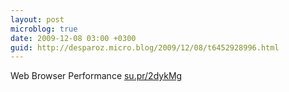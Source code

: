 ```yaml
---
layout: post
microblog: true
date: 2009-12-08 03:00 +0300
guid: http://desparoz.micro.blog/2009/12/08/t6452928996.html
---
```

Web Browser Performance [su.pr/2dykMg](http://su.pr/2dykMg)
